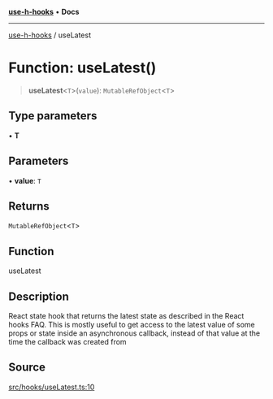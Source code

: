 [**use-h-hooks**](../README.md) • **Docs**

***

[use-h-hooks](../globals.md) / useLatest

# Function: useLatest()

> **useLatest**\<`T`\>(`value`): `MutableRefObject`\<`T`\>

## Type parameters

• **T**

## Parameters

• **value**: `T`

## Returns

`MutableRefObject`\<`T`\>

## Function

useLatest

## Description

React state hook that returns the latest state as described in the React hooks FAQ.
This is mostly useful to get access to the latest value of some props or state inside an asynchronous callback, instead of that value at the time the callback was created from

## Source

[src/hooks/useLatest.ts:10](https://github.com/AhmadHddad/use-h-hooks/blob/ae314d2676b1b3964a4dad4fdc6b1f452e4b2293/src/hooks/useLatest.ts#L10)
